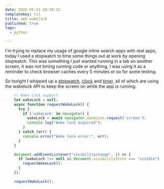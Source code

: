 ```yaml
---
date: 2025-05-21 20:50:22
templateKey: til
title: web wakelock
published: true
tags:
  - python

---
```


I'm trying to replace my usage of google inline search apps with real apps,
today I used a stopwatch to time some things out at work by opening stopwatch.
This was something I just wanted running in a tab on another screen, it was not
timing running code or anything, I was using it as a reminder to check browser
caches every 5 minutes or so for some testing.

So tonight I whipped up a [stopwatch](https://stopwatch.wayl.one),
[clock](https://clock.wayl.one) and [timer](https://timer.wayl.one), all of
which are using the wakelock API to keep the screen on while the app is
running.

``` js
    // Wake Lock support
    let wakeLock = null;
    async function requestWakeLock() {
      try {
        if ('wakeLock' in navigator) {
          wakeLock = await navigator.wakeLock.request('screen');
          console.log("Wake lock acquired");
        }
      } catch (err) {
        console.error("Wake lock error:", err);
      }
    }

    document.addEventListener("visibilitychange", () => {
      if (wakeLock !== null && document.visibilityState === "visible") {
        requestWakeLock();
      }
    });

    requestWakeLock();
```
